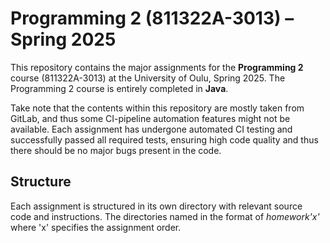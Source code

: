 # Programming 2 (811322A-3013) – Spring 2025

This repository contains the major assignments for the **Programming 2** course (811322A-3013) at the University of Oulu, Spring 2025. The Programming 2 course is entirely completed in **Java**.

Take note that the contents within this repository are mostly taken from GitLab, and thus some CI-pipeline automation features might not be available. Each assignment has undergone automated CI testing and successfully passed all required tests, ensuring high code quality and thus there should be no major bugs present in the code.

## Structure
Each assignment is structured in its own directory with relevant source code and instructions. The directories named in the format of *homework'x'* where 'x' specifies the assignment order.

